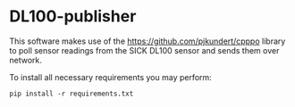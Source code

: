 # DL100-publisher
This software makes use of the https://github.com/pjkundert/cpppo library to poll sensor readings from the SICK DL100 sensor and sends them over network.

To install all necessary requirements you may perform:
```
pip install -r requirements.txt
```
